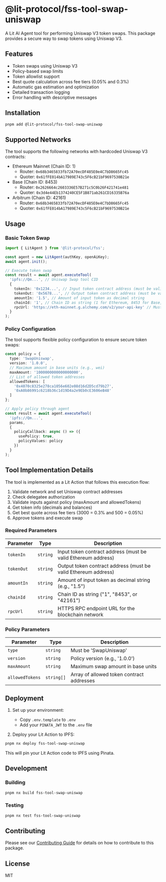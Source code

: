 # @lit-protocol/fss-tool-swap-uniswap

A Lit AI Agent tool for performing Uniswap V3 token swaps. This package provides a secure way to swap tokens using Uniswap V3.

## Features

- Token swaps using Uniswap V3
- Policy-based swap limits
- Token allowlist support
- Best quote calculation across fee tiers (0.05% and 0.3%)
- Automatic gas estimation and optimization
- Detailed transaction logging
- Error handling with descriptive messages

## Installation

```bash
pnpm add @lit-protocol/fss-tool-swap-uniswap
```

## Supported Networks

The tool supports the following networks with hardcoded Uniswap V3 contracts:

- Ethereum Mainnet (Chain ID: 1)
  - Router: `0x68b3465833fb72A70ecDF485E0e4C7bD8665Fc45`
  - Quoter: `0x61fFE014bA17989E743c5F6cB21bF9697530B21e`
- Base (Chain ID: 8453)
  - Router: `0x2626664c2603336E57B271c5C0b26F421741e481`
  - Quoter: `0x3d4e44Eb1374240CE5F1B871ab261CD16335B76a`
- Arbitrum (Chain ID: 42161)
  - Router: `0x68b3465833fb72A70ecDF485E0e4C7bD8665Fc45`
  - Quoter: `0x61fFE014bA17989E743c5F6cB21bF9697530B21e`

## Usage

### Basic Token Swap

```typescript
import { LitAgent } from '@lit-protocol/fss';

const agent = new LitAgent(authKey, openAiKey);
await agent.init();

// Execute token swap
const result = await agent.executeTool(
  'ipfs://Qm...', // Uniswap Swap tool CID
  {
    tokenIn: '0x1234...', // Input token contract address (must be valid Ethereum address)
    tokenOut: '0x5678...', // Output token contract address (must be valid Ethereum address)
    amountIn: '1.5', // Amount of input token as decimal string
    chainId: '1', // Chain ID as string (1 for Ethereum, 8453 for Base, 42161 for Arbitrum)
    rpcUrl: 'https://eth-mainnet.g.alchemy.com/v2/your-api-key' // Must be HTTPS URL
  }
);
```

### Policy Configuration

The tool supports flexible policy configuration to ensure secure token swaps:

```typescript
const policy = {
  type: 'SwapUniswap',
  version: '1.0.0',
  // Maximum amount in base units (e.g., wei)
  maxAmount: '1000000000000000000',
  // List of allowed token addresses
  allowedTokens: [
    '0x4070c8325e278ca1056e602e08d16d2D5cd79b27',
    '0xA0b86991c6218b36c1d19D4a2e9Eb0cE3606eB48'
  ]
};

// Apply policy through agent
const result = await agent.executeTool(
  'ipfs://Qm...',
  params,
  {
    policyCallback: async () => ({
      usePolicy: true,
      policyValues: policy
    })
  }
);
```

## Tool Implementation Details

The tool is implemented as a Lit Action that follows this execution flow:

1. Validate network and set Uniswap contract addresses
2. Check delegatee authorization
3. Validate inputs against policy (maxAmount and allowedTokens)
4. Get token info (decimals and balances)
5. Get best quote across fee tiers (3000 = 0.3% and 500 = 0.05%)
6. Approve tokens and execute swap

### Required Parameters

| Parameter  | Type     | Description                                                |
| ---------- | -------- | ---------------------------------------------------------- |
| `tokenIn`  | `string` | Input token contract address (must be valid Ethereum address) |
| `tokenOut` | `string` | Output token contract address (must be valid Ethereum address) |
| `amountIn` | `string` | Amount of input token as decimal string (e.g., "1.5")      |
| `chainId`  | `string` | Chain ID as string ("1", "8453", or "42161")              |
| `rpcUrl`   | `string` | HTTPS RPC endpoint URL for the blockchain network          |

### Policy Parameters

| Parameter       | Type       | Description                                    |
| -------------- | ---------- | ---------------------------------------------- |
| `type`         | `string`   | Must be 'SwapUniswap'                         |
| `version`      | `string`   | Policy version (e.g., '1.0.0')                |
| `maxAmount`    | `string`   | Maximum swap amount in base units              |
| `allowedTokens`| `string[]` | Array of allowed token contract addresses      |

## Deployment

1. Set up your environment:
   - Copy `.env.template` to `.env`
   - Add your `PINATA_JWT` to the `.env` file

2. Deploy your Lit Action to IPFS:
```bash
pnpm nx deploy fss-tool-swap-uniswap
```

This will pin your Lit Action code to IPFS using Pinata.

## Development

### Building

```bash
pnpm nx build fss-tool-swap-uniswap
```

### Testing

```bash
pnpm nx test fss-tool-swap-uniswap
```

## Contributing

Please see our [Contributing Guide](../../CONTRIBUTING.md) for details on how to contribute to this package.

## License

MIT
